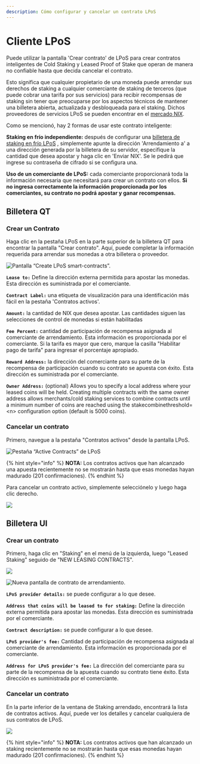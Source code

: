```yaml
---
description: Cómo configurar y cancelar un contrato LPoS
---
```


# Cliente LPoS

Puede utilizar la pantalla 'Crear contrato' de LPoS para crear contratos inteligentes de Cold Staking y Leased Proof of Stake que operan de manera no confiable hasta que decida cancelar el contrato.

 Esto significa que cualquier propietario de una moneda puede arrendar sus derechos de staking a cualquier comerciante de staking de terceros \(que puede cobrar una tarifa por sus servicios\) para recibir recompensas de staking sin tener que preocuparse por los aspectos técnicos de mantener una billetera abierta, actualizada y desbloqueada para el staking. Dichos proveedores de servicios LPoS se pueden encontrar en el [mercado NIX](https://nixplatform.io/marketplace).

Como se mencionó, hay 2 formas de usar este contrato inteligente:

**Staking en frío independiente:** después de configurar una [billetera de staking en frío LPoS](https://wiki.nixplatform.io/home/v/espanol/wallet-functionality/staking/lpos-server) , simplemente apunte la dirección 'Arrendamiento a' a una dirección generada por la billetera de su servidor, especifique la cantidad que desea apostar y haga clic en 'Enviar NIX'. Se le pedirá que ingrese su contraseña de cifrado si se configura una.

**Uso de un comerciante de LPoS:** cada comerciante proporcionará toda la información necesaria que necesitará para crear un contrato con ellos. **Si no ingresa correctamente la información proporcionada por los comerciantes, su contrato no podrá apostar y ganar recompensas.**

## **Billetera QT**

### **Crear un Contrato**

Haga clic en la pestaña LPoS en la parte superior de la billetera QT para encontrar la pantalla "Crear contrato". Aquí, puede completar la información requerida para arrendar sus monedas a otra billetera o proveedor.

![Pantalla &#x201C;Create LPoS smart-contracts&#x201D;.](../../.gitbook/assets/qt-create-lpos-contract.png)

**`Lease to:`** Define la dirección externa permitida para apostar las monedas. Esta dirección es suministrada por el comerciante.

**`Contract Label:`** una etiqueta de visualización para una identificación más fácil en la pestaña 'Contratos activos'.

**`Amount:`** la cantidad de NIX que desea apostar. Las cantidades siguen las selecciones de control de monedas si están habilitadas

**`Fee Percent:`** cantidad de participación de recompensa asignada al comerciante de arrendamiento. Esta información es proporcionada por el comerciante. Si la tarifa es mayor que cero, marque la casilla "Habilitar pago de tarifa" para ingresar el porcentaje apropiado.

**`Reward Address:`** la dirección del comerciante para su parte de la recompensa de participación cuando su contrato se apuesta con éxito. Esta dirección es suministrada por el comerciante.

**`Owner Address:`** \(optional\) Allows you to specify a local address where your leased coins will be held. Creating multiple contracts with the same owner address allows merchants/cold staking services to combine contracts until a minimum number of coins are reached using the stakecombinethreshold=&lt;n&gt; configuration option \(default is 5000 coins\).

### **Cancelar un contrato**

Primero, navegue a la pestaña "Contratos activos" desde la pantalla LPoS.

![Pesta&#xF1;a &#x201C;Active Contracts&#x201D; de LPoS](../../.gitbook/assets/qt-lpos-active-contracts.png)

{% hint style="info" %}
**NOTA:** Los contratos activos que han alcanzado una apuesta recientemente no se mostrarán hasta que esas monedas hayan madurado \(201 confirmaciones\).
{% endhint %}

Para cancelar un contrato activo, simplemente selecciónelo y luego haga clic derecho.

![](../../.gitbook/assets/qt-lpos-cancel-contract.png)

## Billetera UI

### **Crear un contrato**

Primero, haga clic en "Staking" en el menú de la izquierda, luego "Leased Staking" seguido de "NEW LEASING CONTRACTS".

![](../../.gitbook/assets/ui-lpos-composite.png)

![Nueva pantalla de contrato de arrendamiento.](../../.gitbook/assets/ui-lpos-setup.png)

**`LPoS provider details:`**  se puede configurar a lo que desee.

**`Address that coins will be leased to for staking:`** Define la dirección externa permitida para apostar las monedas. Esta dirección es suministrada por el comerciante.

**`Contract description:`** se puede configurar a lo que desee.

**`LPoS provider's fee:`** Cantidad de participación de recompensa asignada al comerciante de arrendamiento. Esta información es proporcionada por el comerciante.

**`Address for LPoS provider's fee:`** La dirección del comerciante para su parte de la recompensa de la apuesta cuando su contrato tiene éxito. Esta dirección es suministrada por el comerciante.

### **Cancelar un contrato**

En la parte inferior de la ventana de Staking arrendado, encontrará la lista de contratos activos. Aquí, puede ver los detalles y cancelar cualquiera de sus contratos de LPoS.

![](../../.gitbook/assets/ui-lpos-contracts.png)

{% hint style="info" %}
 **NOTA:** Los contratos activos que han alcanzado un staking recientemente no se mostrarán hasta que esas monedas hayan madurado \(201 confirmaciones\).
{% endhint %}

